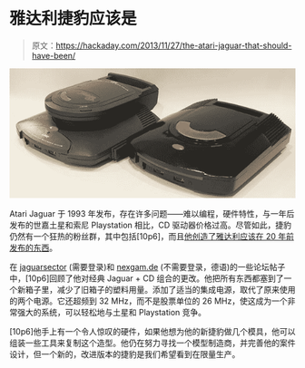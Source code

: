 # 雅达利捷豹应该是

> 原文：<https://hackaday.com/2013/11/27/the-atari-jaguar-that-should-have-been/>

![jag](img/0831691dc5c3c091719fbbbb43ff5df4.png)

Atari Jaguar 于 1993 年发布，存在许多问题——难以编程，硬件特性，与一年后发布的世嘉土星和索尼 Playstation 相比，CD 驱动器价格过高。尽管如此，捷豹仍然有一个狂热的粉丝群，其中包括[10p6]，而且[他创造了雅达利应该在 20 年前发布的东西](http://www.youtube.com/watch?v=wQoobB4Un20)。

在 [jaguarsector](http://www.jaguarsector.com/index.php?showtopic=34040) (需要登录)和 [nexgam.de](http://forum.nexgam.de/index.php?page=Thread&threadID=82568&pageNo=2&highlight=playone) (不需要登录，德语)的一些论坛帖子中，[10p6]回顾了他对经典 Jaguar + CD 组合的更改。他把所有东西都塞到了一个新箱子里，减少了旧箱子的塑料用量。添加了适当的集成电源，取代了原来使用的两个电源。它还超频到 32 MHz，而不是股票单位的 26 MHz，使这成为一个非常强大的系统，可以轻松地与土星和 Playstation 竞争。

[10p6]他手上有一个令人惊叹的硬件，如果他想为他的新捷豹做几个模具，他可以组装一些工具来复制这个造型。他仍在努力寻找一个模型制造商，并完善他的案件设计，但一个新的，改进版本的捷豹是我们希望看到在限量生产。